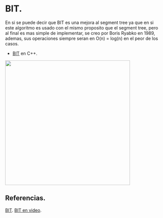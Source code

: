 # BIT.
En si se puede decir que BIT es una mejora al segment tree ya que en si este algoritmo es usado con el mismo proposito que el segment tree, pero al final es mas simple de implementar, se creo por Boris Ryabko en 1989, ademas, sus operaciones siempre seran en O(n) = log(n) en el peor de los casos.
* [BIT](https://github.com/Lutyvr02/Algoritmica/blob/main/Contenidos/BIT/BIT.cpp) en C++.
<img src="https://user-images.githubusercontent.com/101956531/193715669-07577e0a-dcbb-4ae3-a3df-b82fed612e5a.png" width="400">

## Referencias.
[BIT](https://www.geeksforgeeks.org/binary-indexed-tree-or-fenwick-tree-2/).
[BIT en video](https://www.youtube.com/watch?v=CWDQJGaN1gY).
